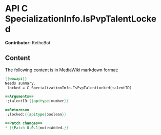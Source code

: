 # API C SpecializationInfo.IsPvpTalentLocked

**Contributor:** KethoBot

## Content

The following content is in MediaWiki markdown format:

```mediawiki
{{wowapi}}
Needs summary.
 locked = C_SpecializationInfo.IsPvpTalentLocked(talentID)

==Arguments==
:;talentID:{{apitype|number}}

==Returns==
:;locked:{{apitype|boolean}}

==Patch changes==
* {{Patch 8.0.1|note=Added.}}
```